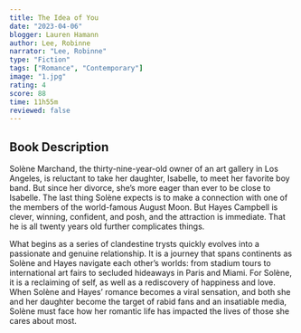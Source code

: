 ```yaml
---
title: The Idea of You
date: "2023-04-06"
blogger: Lauren Hamann
author: Lee, Robinne
narrator: "Lee, Robinne"
type: "Fiction"
tags: ["Romance", "Contemporary"]
image: "1.jpg"
rating: 4
score: 88
time: 11h55m
reviewed: false
---
```


## Book Description

Solène Marchand, the thirty-nine-year-old owner of an art gallery in Los Angeles, is reluctant to take her daughter, Isabelle, to meet her favorite boy band. But since her divorce, she’s more eager than ever to be close to Isabelle. The last thing Solène expects is to make a connection with one of the members of the world-famous August Moon. But Hayes Campbell is clever, winning, confident, and posh, and the attraction is immediate. That he is all twenty years old further complicates things.

What begins as a series of clandestine trysts quickly evolves into a passionate and genuine relationship. It is a journey that spans continents as Solène and Hayes navigate each other’s worlds: from stadium tours to international art fairs to secluded hideaways in Paris and Miami. For Solène, it is a reclaiming of self, as well as a rediscovery of happiness and love. When Solène and Hayes’ romance becomes a viral sensation, and both she and her daughter become the target of rabid fans and an insatiable media, Solène must face how her romantic life has impacted the lives of those she cares about most.
